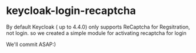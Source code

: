 # keycloak-login-recaptcha
By default Keycloak ( up to 4.4.0) only supports ReCaptcha for Regsitration, not login. so we created a simple module for activating recaptcha for login

We'll commit ASAP:)
